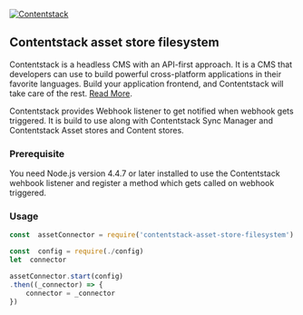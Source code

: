 [![Contentstack](https://www.contentstack.com/docs/static/images/contentstack.png)](https://www.contentstack.com/)

## Contentstack asset store filesystem

  

Contentstack is a headless CMS with an API-first approach. It is a CMS that developers can use to build powerful cross-platform applications in their favorite languages. Build your application frontend, and Contentstack will take care of the rest. [Read More](https://www.contentstack.com/).

  

Contentstack provides Webhook listener to get notified when webhook gets triggered. It is build to use along with Contentstack Sync Manager and Contentstack Asset stores and Content stores.

  

### Prerequisite

  

You need Node.js version 4.4.7 or later installed to use the Contentstack wehbook listener and register a method which gets called on webhook triggered.

  

### Usage

```js
const  assetConnector = require('contentstack-asset-store-filesystem')

const  config = require(./config)
let  connector

assetConnector.start(config)
.then((_connector) => {
	connector = _connector
})
